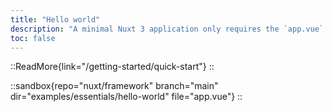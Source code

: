 ```yaml
---
title: "Hello world"
description: "A minimal Nuxt 3 application only requires the `app.vue` and `nuxt.config.js` files."
toc: false
---
```


::ReadMore{link="/getting-started/quick-start"}
::

::sandbox{repo="nuxt/framework" branch="main" dir="examples/essentials/hello-world" file="app.vue"}
::
